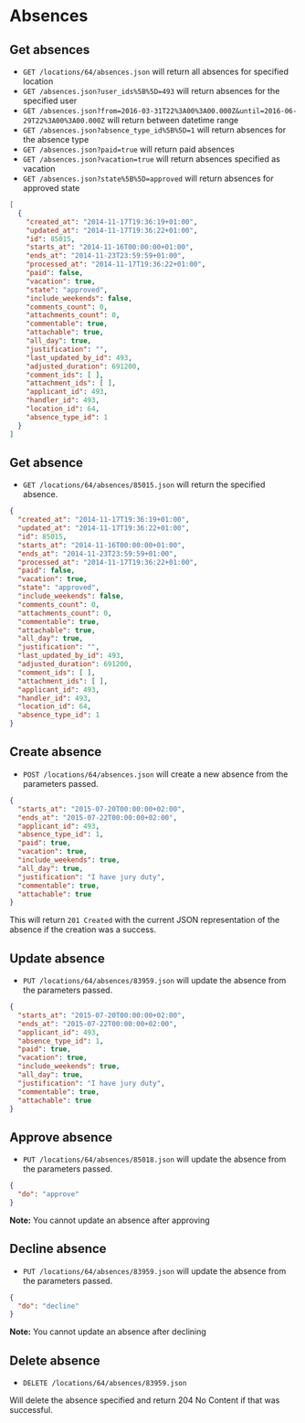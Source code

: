 Absences
=======================

Get absences
----------

* `GET /locations/64/absences.json` will return all absences for specified location
* `GET /absences.json?user_ids%5B%5D=493` will return absences for the specified user
* `GET /absences.json?from=2016-03-31T22%3A00%3A00.000Z&until=2016-06-29T22%3A00%3A00.000Z` will return between datetime range
* `GET /absences.json?absence_type_id%5B%5D=1` will return absences for the absence type
* `GET /absences.json?paid=true` will return paid absences
* `GET /absences.json?vacation=true` will return absences specified as vacation
* `GET /absences.json?state%5B%5D=approved` will return absences for approved state

```json
[
  {
    "created_at": "2014-11-17T19:36:19+01:00",
    "updated_at": "2014-11-17T19:36:22+01:00",
    "id": 85015,
    "starts_at": "2014-11-16T00:00:00+01:00",
    "ends_at": "2014-11-23T23:59:59+01:00",
    "processed_at": "2014-11-17T19:36:22+01:00",
    "paid": false,
    "vacation": true,
    "state": "approved",
    "include_weekends": false,
    "comments_count": 0,
    "attachments_count": 0,
    "commentable": true,
    "attachable": true,
    "all_day": true,
    "justification": "",
    "last_updated_by_id": 493,
    "adjusted_duration": 691200,
    "comment_ids": [ ],
    "attachment_ids": [ ],
    "applicant_id": 493,
    "handler_id": 493,
    "location_id": 64,
    "absence_type_id": 1
  }
]
```

Get absence
----------

* `GET /locations/64/absences/85015.json` will return the specified absence.

```json
{
  "created_at": "2014-11-17T19:36:19+01:00",
  "updated_at": "2014-11-17T19:36:22+01:00",
  "id": 85015,
  "starts_at": "2014-11-16T00:00:00+01:00",
  "ends_at": "2014-11-23T23:59:59+01:00",
  "processed_at": "2014-11-17T19:36:22+01:00",
  "paid": false,
  "vacation": true,
  "state": "approved",
  "include_weekends": false,
  "comments_count": 0,
  "attachments_count": 0,
  "commentable": true,
  "attachable": true,
  "all_day": true,
  "justification": "",
  "last_updated_by_id": 493,
  "adjusted_duration": 691200,
  "comment_ids": [ ],
  "attachment_ids": [ ],
  "applicant_id": 493,
  "handler_id": 493,
  "location_id": 64,
  "absence_type_id": 1
}
```

Create absence
--------------

* `POST /locations/64/absences.json` will create a new absence from the parameters passed.

```json
{
  "starts_at": "2015-07-20T00:00:00+02:00",
  "ends_at": "2015-07-22T00:00:00+02:00",
  "applicant_id": 493,
  "absence_type_id": 1,
  "paid": true,
  "vacation": true,
  "include_weekends": true,
  "all_day": true,
  "justification": "I have jury duty",
  "commentable": true,
  "attachable": true
}
```

This will return `201 Created` with the current JSON representation of the absence if the creation was a success.


Update absence
--------------

* `PUT /locations/64/absences/83959.json` will update the absence from the parameters passed.

```json
{
  "starts_at": "2015-07-20T00:00:00+02:00",
  "ends_at": "2015-07-22T00:00:00+02:00",
  "applicant_id": 493,
  "absence_type_id": 1,
  "paid": true,
  "vacation": true,
  "include_weekends": true,
  "all_day": true,
  "justification": "I have jury duty",
  "commentable": true,
  "attachable": true
}
```

Approve absence
--------------

* `PUT /locations/64/absences/85018.json` will update the absence from the parameters passed.

```json
{
  "do": "approve"
}
```

**Note:** You cannot update an absence after approving

Decline absence
--------------

* `PUT /locations/64/absences/83959.json` will update the absence from the parameters passed.

```json
{
  "do": "decline"
}
```

**Note:** You cannot update an absence after declining

Delete absence
--------------

* `DELETE /locations/64/absences/83959.json`

Will delete the absence specified and return 204 No Content if that was successful.
